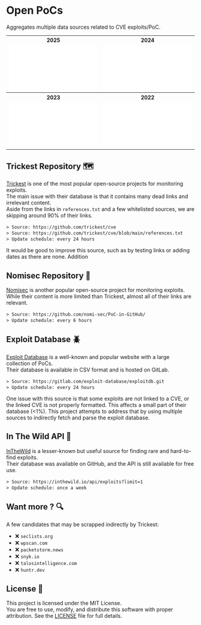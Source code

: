 # Open PoCs [<img src="https://github.com/oneaudit/openpoc/actions/workflows/main.yaml/badge.svg" alt="" align="right">](https://github.com/oneaudit/openpoc/actions/workflows/main.yaml)

Aggregates multiple data sources related to CVE exploits/PoC.

<table>
  <tr>
    <th align="center">2025</th>
    <th align="center">2024</th>
  </tr>
  <tr>
    <td align="center">
      <img alt="" width="400" src=".github/images/2025.svg" alt=""/>
    </td>
    <td align="center">
      <img alt="" width="400" src=".github/images/2024.svg" alt=""/>
    </td>
  </tr>
  <tr>
    <th align="center">2023</th>
    <th align="center">2022</th>
  </tr>
  <tr>
    <td align="center">
      <img alt="" width="400" src=".github/images/2023.svg" alt=""/>
    </td>
    <td align="center">
      <img alt="" width="400" src=".github/images/2022.svg" alt=""/>
    </td>
  </tr>
</table>

## Trickest Repository 🗺️

[Trickest](https://github.com/trickest/cve) is one of the most popular open-source projects for monitoring exploits.<br>
The main issue with their database is that it contains many dead links and irrelevant content.<br>
Aside from the links in `references.txt` and a few whitelisted sources, we are skipping around 90% of their links.<br>

```
> Source: https://github.com/trickest/cve
> Source: https://github.com/trickest/cve/blob/main/references.txt
> Update schedule: every 24 hours
```

It would be good to improve this source, such as by testing links or adding dates as there are none. Addition

## Nomisec Repository 👑

[Nomisec](https://github.com/nomi-sec/PoC-in-GitHub/) is another popular open-source project for monitoring exploits.<br>
 While their content is more limited than Trickest, almost all of their links are relevant.

```
> Source: https://github.com/nomi-sec/PoC-in-GitHub/
> Update schedule: every 6 hours
```

## Exploit Database 🪲

[Exploit Database](https://www.exploit-db.com/) is a well-known and popular website with a large collection of PoCs.<br>
Their database is available in CSV format and is hosted on GitLab.

```
> Source: https://gitlab.com/exploit-database/exploitdb.git
> Update schedule: every 24 hours
```

One issue with this source is that some exploits are not linked to a CVE, or the linked CVE is not properly formatted. This affects a small part of their database (<1%). This project attempts to address that by using multiple sources to indirectly fetch and parse the exploit database.

## In The Wild API 🫏

[InTheWild](https://inthewild.io/) is a lesser-known but useful source for finding rare and hard-to-find exploits.<br>
Their database was available on GitHub, and the API is still available for free use.

```
> Source: https://inthewild.io/api/exploits?limit=1
> Update schedule: once a week
```

## Want more ? 🔍

A few candidates that may be scrapped indirectly by Trickest:

* ❌ `seclists.org`
* ❌ `wpscan.com`
* ❌ `packetstorm.news`
* ❌ `snyk.io`
* ❌ `talosintelligence.com`
* ❌ `huntr.dev`

## License 📄

This project is licensed under the MIT License.<br>
You are free to use, modify, and distribute this software with proper attribution. See the [LICENSE](LICENSE) file for full details.

